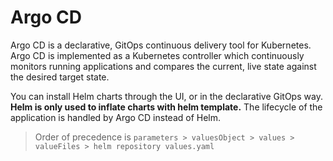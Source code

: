 # Argo CD

Argo CD is a declarative, GitOps continuous delivery tool for Kubernetes. Argo CD is implemented as a Kubernetes controller which continuously monitors running applications and compares the current, live state against the desired target state.

You can install Helm charts through the UI, or in the declarative GitOps way.
**Helm is only used to inflate charts with helm template.** The lifecycle of the application is handled by Argo CD instead of Helm.

> Order of precedence is `parameters > valuesObject > values > valueFiles > helm repository values.yaml`

